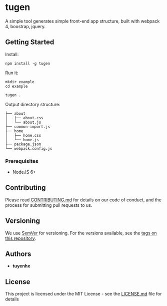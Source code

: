 # tugen

A simple tool generates simple front-end app structure, built with webpack 4, boostrap, jquery.

## Getting Started

Install: 
```
npm install -g tugen
```

Run it:
```
mkdir example
cd example

tugen .
``` 

Output directory structure:
```
├── about
│   ├── about.css
│   └── about.js
├── common-import.js
├── home
│   ├── home.css
│   └── home.js
├── package.json
└── webpack.config.js
```

### Prerequisites

- NodeJS 6+


## Contributing

Please read [CONTRIBUTING.md](https://gist.github.com/PurpleBooth/b24679402957c63ec426) for details on our code of conduct, and the process for submitting pull requests to us.

## Versioning

We use [SemVer](http://semver.org/) for versioning. For the versions available, see the [tags on this repository](https://github.com/darkamenosa/tugen/tags). 

## Authors

* **tuyenhx**

## License

This project is licensed under the MIT License - see the [LICENSE.md](LICENSE.md) file for details
